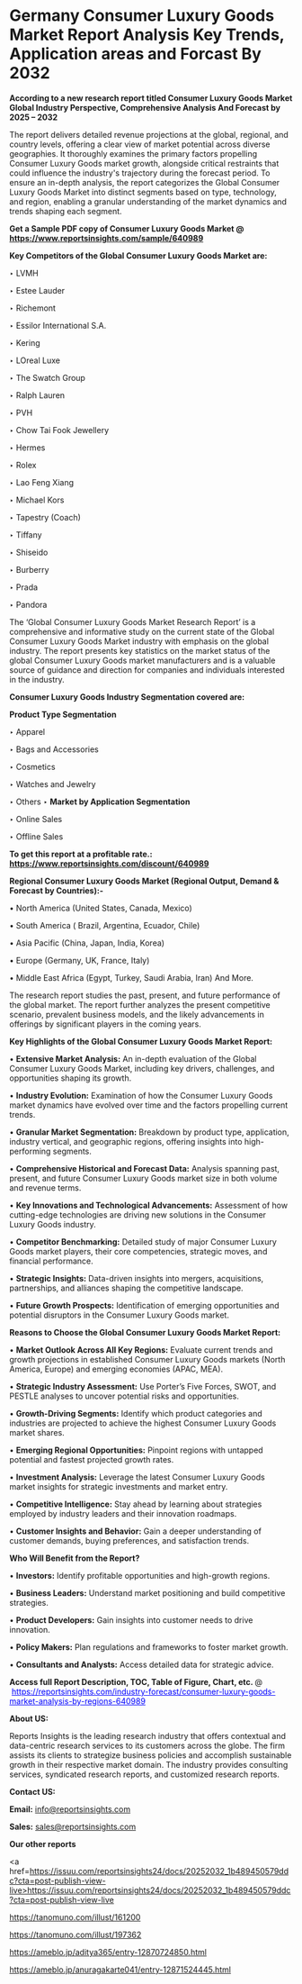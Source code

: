 # Germany Consumer Luxury Goods Market Report Analysis Key Trends, Application areas and Forcast By 2032

<strong>According to a new research report titled Consumer Luxury Goods Market Global Industry Perspective, Comprehensive Analysis And Forecast by 2025 – 2032</strong>

The report delivers detailed revenue projections at the global, regional, and country levels, offering a clear view of market potential across diverse geographies. It thoroughly examines the primary factors propelling Consumer Luxury Goods market growth, alongside critical restraints that could influence the industry's trajectory during the forecast period. To ensure an in-depth analysis, the report categorizes the Global Consumer Luxury Goods Market into distinct segments based on type, technology, and region, enabling a granular understanding of the market dynamics and trends shaping each segment.

<strong>Get a Sample PDF copy of Consumer Luxury Goods Market </strong><strong>@<a href=https://www.reportsinsights.com/sample/640989 style=color:#0000ff;> https://www.reportsinsights.com/sample/640989</a></strong></font>

<strong>Key Competitors of the Global Consumer Luxury Goods Market are:</strong>

‣ LVMH

‣ Estee Lauder

‣ Richemont

‣ Essilor International S.A.

‣ Kering

‣ LOreal Luxe

‣ The Swatch Group

‣ Ralph Lauren

‣ PVH

‣ Chow Tai Fook Jewellery

‣ Hermes

‣ Rolex

‣ Lao Feng Xiang

‣ Michael Kors

‣ Tapestry (Coach)

‣ Tiffany

‣ Shiseido

‣ Burberry

‣ Prada

‣ Pandora

The ‘Global Consumer Luxury Goods Market Research Report’ is a comprehensive and informative study on the current state of the Global Consumer Luxury Goods Market industry with emphasis on the global industry. The report presents key statistics on the market status of the global Consumer Luxury Goods market manufacturers and is a valuable source of guidance and direction for companies and individuals interested in the industry.

<strong>Consumer Luxury Goods Industry Segmentation covered are:</strong>

<strong>Product Type Segmentation</strong>

‣ Apparel

‣ Bags and Accessories

‣ Cosmetics

‣ Watches and Jewelry

‣ Others
‣ 
<strong>Market by Application Segmentation</strong>

‣ Online Sales

‣ Offline Sales

<strong>To get this report at a profitable rate.: <a href=https://www.reportsinsights.com/discount/640989 style=color:#0000ff;>https://www.reportsinsights.com/discount/640989</a></strong></font>

<strong>Regional Consumer Luxury Goods Market (Regional Output, Demand &amp; Forecast by Countries):-</strong>

• North America (United States, Canada, Mexico)

• South America ( Brazil, Argentina, Ecuador, Chile)

• Asia Pacific (China, Japan, India, Korea)

• Europe (Germany, UK, France, Italy)

• Middle East Africa (Egypt, Turkey, Saudi Arabia, Iran) And More.

The research report studies the past, present, and future performance of the global market. The report further analyzes the present competitive scenario, prevalent business models, and the likely advancements in offerings by significant players in the coming years.

<strong>Key Highlights of the Global Consumer Luxury Goods Market Report:</strong>

• <strong>Extensive Market Analysis:</strong> An in-depth evaluation of the Global Consumer Luxury Goods Market, including key drivers, challenges, and opportunities shaping its growth.

• <strong>Industry Evolution:</strong> Examination of how the Consumer Luxury Goods market dynamics have evolved over time and the factors propelling current trends.

• <strong>Granular Market Segmentation:</strong> Breakdown by product type, application, industry vertical, and geographic regions, offering insights into high-performing segments.

• <strong>Comprehensive Historical and Forecast Data:</strong> Analysis spanning past, present, and future Consumer Luxury Goods market size in both volume and revenue terms.

• <strong>Key Innovations and Technological Advancements:</strong> Assessment of how cutting-edge technologies are driving new solutions in the Consumer Luxury Goods industry.

• <strong>Competitor Benchmarking:</strong> Detailed study of major Consumer Luxury Goods market players, their core competencies, strategic moves, and financial performance.

• <strong>Strategic Insights:</strong> Data-driven insights into mergers, acquisitions, partnerships, and alliances shaping the competitive landscape.

• <strong>Future Growth Prospects:</strong> Identification of emerging opportunities and potential disruptors in the Consumer Luxury Goods market.

<strong>Reasons to Choose the Global Consumer Luxury Goods Market Report:</strong>

• <strong>Market Outlook Across All Key Regions:</strong> Evaluate current trends and growth projections in established Consumer Luxury Goods markets (North America, Europe) and emerging economies (APAC, MEA).

• <strong>Strategic Industry Assessment:</strong> Use Porter’s Five Forces, SWOT, and PESTLE analyses to uncover potential risks and opportunities.

• <strong>Growth-Driving Segments:</strong> Identify which product categories and industries are projected to achieve the highest Consumer Luxury Goods market shares.

• <strong>Emerging Regional Opportunities:</strong> Pinpoint regions with untapped potential and fastest projected growth rates.

• <strong>Investment Analysis:</strong> Leverage the latest Consumer Luxury Goods market insights for strategic investments and market entry.

• <strong>Competitive Intelligence:</strong> Stay ahead by learning about strategies employed by industry leaders and their innovation roadmaps.

• <strong>Customer Insights and Behavior:</strong> Gain a deeper understanding of customer demands, buying preferences, and satisfaction trends.

<strong>Who Will Benefit from the Report?</strong>

• <strong>Investors:</strong> Identify profitable opportunities and high-growth regions.

• <strong>Business Leaders:</strong> Understand market positioning and build competitive strategies.

• <strong>Product Developers:</strong> Gain insights into customer needs to drive innovation.

• <strong>Policy Makers:</strong> Plan regulations and frameworks to foster market growth.

• <strong>Consultants and Analysts:</strong> Access detailed data for strategic advice.
</ul>
<strong>Access full Report Description, TOC, Table of Figure, Chart, etc. </strong>@  <a href=https://reportsinsights.com/industry-forecast/consumer-luxury-goods-market-analysis-by-regions-640989 style=color:#0000ff;>https://reportsinsights.com/industry-forecast/consumer-luxury-goods-market-analysis-by-regions-640989</a></font>

<strong><strong>About US</strong>:</strong>

Reports Insights is the leading research industry that offers contextual and data-centric research services to its customers across the globe. The firm assists its clients to strategize business policies and accomplish sustainable growth in their respective market domain. The industry provides consulting services, syndicated research reports, and customized research reports.

<strong>Contact US:</strong>

<p class=""""><b>Email:</b> <a href=mailto:info@reportsinsights.com>info@reportsinsights.com</a></p>
<p class=""""><b>Sales:</b> <a href=mailto:sales@reportsinsights.com>sales@reportsinsights.com</a></p>

<strong>Our other reports</strong>

<a href=https://issuu.com/reportsinsights24/docs/20252032_1b489450579ddc?cta=post-publish-view-live>https://issuu.com/reportsinsights24/docs/20252032_1b489450579ddc?cta=post-publish-view-live</a>

<a href=https://tanomuno.com/illust/161200>https://tanomuno.com/illust/161200</a>

<a href=https://tanomuno.com/illust/197362>https://tanomuno.com/illust/197362</a>

<a href=https://ameblo.jp/aditya365/entry-12870724850.html>https://ameblo.jp/aditya365/entry-12870724850.html</a>

<a href=https://ameblo.jp/anuragakarte041/entry-12871524445.html>https://ameblo.jp/anuragakarte041/entry-12871524445.html</a>
